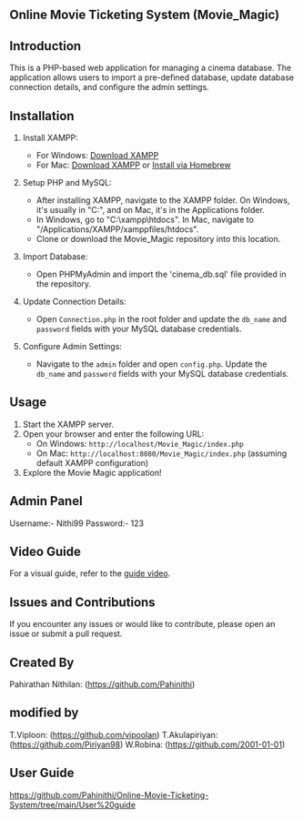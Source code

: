 ## Online Movie Ticketing System (Movie_Magic) 

## Introduction

This is a PHP-based web application for managing a cinema database. The application allows users to import a pre-defined database, update database connection details, and configure the admin settings.

## Installation

1. Install XAMPP:
   - For Windows: [Download XAMPP](https://www.apachefriends.org/download.html)
   - For Mac: [Download XAMPP](https://sourceforge.net/projects/xampp/files/XAMPP%20Mac%20OS%20X) or [Install via Homebrew](https://formulae.brew.sh/cask/xampp)

2. Setup PHP and MySQL:
   - After installing XAMPP, navigate to the XAMPP folder. On Windows, it's usually in "C:\", and on Mac, it's in the Applications folder.
   - In Windows, go to "C:\xampp\htdocs". In Mac, navigate to "/Applications/XAMPP/xamppfiles/htdocs".
   - Clone or download the Movie_Magic repository into this location.

3. Import Database:
   - Open PHPMyAdmin and import the 'cinema_db.sql' file provided in the repository.

4. Update Connection Details:
   - Open `Connection.php` in the root folder and update the `db_name` and `password` fields with your MySQL database credentials.

5. Configure Admin Settings:
   - Navigate to the `admin` folder and open `config.php`. Update the `db_name` and `password` fields with your MySQL database credentials.


## Usage

1. Start the XAMPP server.
2. Open your browser and enter the following URL:
   - On Windows: `http://localhost/Movie_Magic/index.php`
   - On Mac: `http://localhost:8080/Movie_Magic/index.php` (assuming default XAMPP configuration)
3. Explore the Movie Magic application!


## Admin Panel

Username:- Nithi99
Password:- 123

## Video Guide
For a visual guide, refer to the [guide video](https://drive.google.com/file/d/1RFg5OF398fFif6kxrU3xSxqe7lX7lXxQ/view?usp=sharing).

## Issues and Contributions
If you encounter any issues or would like to contribute, please open an issue or submit a pull request.

## Created By
Pahirathan Nithilan: (https://github.com/Pahinithi)

## modified by
T.Viploon: (https://github.com/vipoolan)
T.Akulapiriyan: (https://github.com/Piriyan98)
W.Robina: (https://github.com/2001-01-01)

## User Guide

https://github.com/Pahinithi/Online-Movie-Ticketing-System/tree/main/User%20guide





